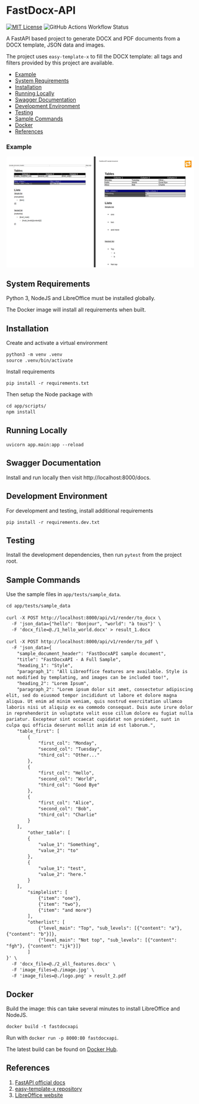 
# FastDocx-API

[![MIT License](https://img.shields.io/badge/License-MIT-green.svg)](https://choosealicense.com/licenses/mit/)
![GitHub Actions Workflow Status](https://img.shields.io/github/actions/workflow/status/mbging/fastdocx-api/docker-hub.yaml)


A FastAPI based project to generate DOCX and PDF documents from a DOCX template, JSON data and images.

The project uses `easy-template-x` to fill the DOCX template: all tags and filters provided by this project are available.

- [Example](#example)
- [System Requirements](#system-requirements)
- [Installation](#installation)
- [Running Locally](#running-locally)
- [Swagger Documentation](#swagger-documentation)
- [Development Environment](#development-environment)
- [Testing](#testing)
- [Sample Commands](#sample-commands)
- [Docker](#docker)
- [References](#references)

### Example
!["LibreOffice to PDF"](/app/tests/sample_data/preview.png)

## System Requirements

Python 3, NodeJS and LibreOffice must be installed globally.

The Docker image will install all requirements when built.

## Installation

Create and activate a virtual environment
```
python3 -m venv .venv
source .venv/bin/activate
```

Install requirements
```
pip install -r requirements.txt
```

Then setup the Node package with
```
cd app/scripts/
npm install
```

## Running Locally

```
uvicorn app.main:app --reload
```

## Swagger Documentation

Install and run locally then visit http://localhost:8000/docs.

## Development Environment

For development and testing, install additional requirements
```
pip install -r requirements.dev.txt
```

## Testing

Install the development dependencies, then run `pytest` from the project root.

## Sample Commands

Use the sample files in `app/tests/sample_data`.

```
cd app/tests/sample_data

curl -X POST http://localhost:8000/api/v1/render/to_docx \
  -F 'json_data={"hello": "Bonjour", "world": "à tous"}' \
  -F 'docx_file=@./1_hello_world.docx' > result_1.docx

curl -X POST http://localhost:8000/api/v1/render/to_pdf \
  -F 'json_data={
    "sample_document_header": "FastDocxAPI sample document",
    "title": "FastDocxAPI - A Full Sample",
    "heading_1": "Style",
    "paragraph_1": "All Libreoffice features are available. Style is not modified by templating, and images can be included too!",
    "heading_2": "Lorem Ipsum",
    "paragraph_2": "Lorem ipsum dolor sit amet, consectetur adipiscing elit, sed do eiusmod tempor incididunt ut labore et dolore magna aliqua. Ut enim ad minim veniam, quis nostrud exercitation ullamco laboris nisi ut aliquip ex ea commodo consequat. Duis aute irure dolor in reprehenderit in voluptate velit esse cillum dolore eu fugiat nulla pariatur. Excepteur sint occaecat cupidatat non proident, sunt in culpa qui officia deserunt mollit anim id est laborum.",
    "table_first": [
        {
            "first_col": "Monday",
            "second_col": "Tuesday",
            "third_col": "Other..."
        },
        {
            "first_col": "Hello",
            "second_col": "World",
            "third_col": "Good Bye"
        },
        {
            "first_col": "Alice",
            "second_col": "Bob",
            "third_col": "Charlie"
        }
    ],
		"other_table": [
        {
            "value_1": "Something",
            "value_2": "to"
        },
        {
            "value_1": "test",
            "value_2": "here."
        }
    ],
		"simplelist": [
			{"item": "one"},
			{"item": "two"},
			{"item": "and more"}
		],
		"otherlist": [
			{"level_main": "Top", "sub_levels": [{"content": "a"}, {"content": "b"}]},
			{"level_main": "Not top", "sub_levels": [{"content": "fgh"}, {"content": "ijk"}]}
		]
}' \
  -F 'docx_file=@./2_all_features.docx' \
  -F 'image_files=@./image.jpg' \
  -F 'image_files=@./logo.png' > result_2.pdf
```

## Docker

Build the image: this can take several minutes to install LibreOffice and NodeJS.
```
docker build -t fastdocxapi
```

Run with `docker run -p 8000:80 fastdocxapi`.

The latest build can be found on [Docker Hub](https://hub.docker.com/repository/docker/mjbourgeon/fastdocx-api).

## References
1. [FastAPI official docs](https://fastapi.tiangolo.com/)
2. [easy-template-x repository](https://github.com/alonrbar/easy-template-x)
3. [LibreOffice website](https://www.libreoffice.org/)
